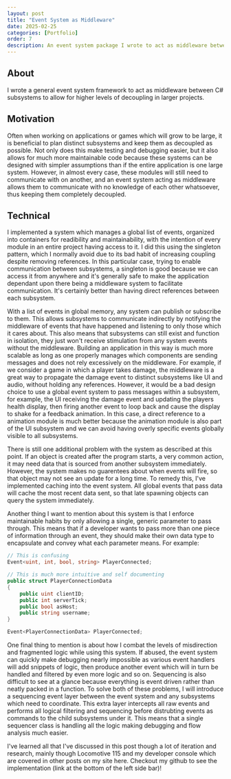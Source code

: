 ```yaml
---
layout: post
title: "Event System as Middleware"
date: 2025-02-25
categories: [Portfolio]
order: 7
description: An event system package I wrote to act as middleware between components in a Unity application.
---
```



## About
I wrote a general event system framework to act as middleware between C# subsystems to allow for higher levels of decoupling in larger projects. 

## Motivation
Often when working on applications or games which will grow to be large, it is beneficial to plan distinct subsystems and keep them as decoupled as possible. Not only does this make testing and debugging easier, but it also allows for much more maintainable code because these systems can be designed with simpler assumptions than if the entire application is one large system. However, in almost every case, these modules will still need to communicate with on another, and an event system acting as middleware allows them to communicate with no knowledge of each other whatsoever, thus keeping them completely decoupled. 

## Technical
I implemented a system which manages a global list of events, organized into containers for readibility and maintainability, with the intention of every module in an entire project having access to it. I did this using the singleton pattern, which I normally avoid due to its bad habit of increasing coupling despite removing references. In this particular case, trying to enable communication between subsystems, a singleton is good because we can access it from anywhere and it's generally safe to make the application dependant upon there being a middleware system to facilitate communication. It's certainly better than having direct references between each subsystem.

With a list of events in global memory, any system can publish or subscribe to them. This allows subsystems to communicate indirectly by notifying the middleware of events that have happened and listening to only those which it cares about. This also means that subsystems can still exist and function in isolation, they just won't receive stimulation from any system events without the middleware. Building an application in this way is much more scalable as long as one properly manages which components are sending messages and does not rely excessively on the middleware. For example, if we consider a game in which a player takes damage, the middleware is a great way to propagate the damage event to distinct subsystems like UI and audio, without holding any references. However, it would be a bad design choice to use a global event system to pass messages within a subsystem, for example, the UI receiving the damage event and updating the players health display, then firing another event to loop back and cause the display to shake for a feedback animation. In this case, a direct reference to a animation module is much better because the animation module is also part of the UI subsystem and we can avoid having overly specific events globally visible to all subsystems. 

There is still one additional problem with the system as described at this point. If an object is created after the program starts, a very common action, it may need data that is sourced from another subsystem immediately. However, the system makes no guarentees about when events will fire, so that object may not see an update for a long time. To remedy this, I've implemented caching into the event system. All global events that pass data will cache the most recent data sent, so that late spawning objects can query the system immediately. 

Another thing I want to mention about this system is that I enforce maintainable habits by only allowing a single, generic parameter to pass through. This means that if a developer wants to pass more than one piece of information through an event, they should make their own data type to encapsulate and convey what each parameter means. For example:

```C#
// This is confusing 
Event<uint, int, bool, string> PlayerConnected;

// This is much more intuitive and self documenting
public struct PlayerConnectionData
{
    public uint clientID;
    public int serverTick;
    public bool asHost;
    public string username;
}

Event<PlayerConnectionData> PlayerConnected;
```

One final thing to mention is about how I combat the levels of misdirection and fragmented logic while using this system. If abused, the event system can quickly make debugging nearly impossible as various event handlers will add snippets of logic, then produce another event which will in turn be handled and filtered by even more logic and so on. Sequencing is also difficult to see at a glance because everything is event driven rather than neatly packed in a function. To solve both of these problems, I will introduce a sequencing event layer between the event system and any subsystems which need to coordinate. This extra layer intercepts all raw events and performs all logical filtering and sequencing before distrubting events as commands to the child subsystems under it. This means that a single sequencer class is handling all the logic making debugging and flow analysis much easier. 

I've learned all that I've discussed in this post though a lot of iteration and research, mainly though Locomotive 115 and my developer console which are covered in other posts on my site here. Checkout my github to see the implementation (link at the bottom of the left side bar)!